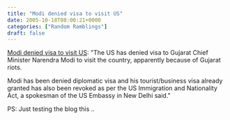 ```yaml
---
title: "Modi denied visa to visit US"
date: 2005-10-18T08:00:21+0000
categories: ["Random Ramblings"]
draft: false
---
```


<a href="http://in.rediff.com/news/2005/mar/18modi.htm">Modi denied visa to visit US</a>: "The US has denied visa to Gujarat Chief Minister Narendra Modi to visit the country, apparently because of Gujarat riots.

Modi has been denied diplomatic visa and his tourist/business visa already granted has also been revoked as per the US Immigration and Nationality Act, a spokesman of the US Embassy in New Delhi said."

PS: Just testing the blog this .. 